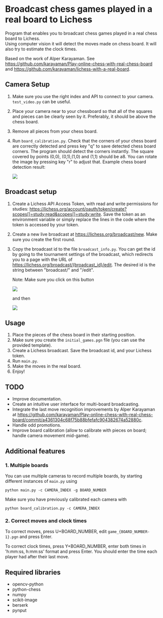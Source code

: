 # Broadcast chess games played in a real board to Lichess

Program that enables you to broadcast chess games played in a real chess board to Lichess.  
Using computer vision it will detect the moves made on chess board. It will also try to estimate the clock times.

Based on the work of Alper Karayaman. See https://github.com/karayaman/Play-online-chess-with-real-chess-board and https://github.com/karayaman/lichess-with-a-real-board.

## Camera Setup

1. Make sure you use the right index and API to connect to your camera. `test_video.py` can be useful.

2. Place your camera near to your chessboard so that all of the squares and pieces can be clearly seen by it. Preferably, it should be above the chess board.

3. Remove all pieces from your chess board.

4. Run `board_calibration.py`. Check that the corners of your chess board are correctly detected and press key "q" to save detected chess board corners. The program should detect the corners instantly. The square covered by points (0,0), (0,1),(1,0) and (1,1) should be a8. You can rotate the image by pressing key "r" to adjust that. Example chess board detection result:

   ![](./readme_imgs/calibrated_board.jpg)

## Broadcast setup

1. Create a Lichess API Access Token, with read and write permissions for studies: https://lichess.org/account/oauth/token/create?scopes[]=study:read&scopes[]=study:write. Save the token as an environment variable or simply replace the lines in the code where the token is accessed by your token.

2. Create a new live broadcast at https://lichess.org/broadcast/new. Make sure you create the first round.

3. Copy the broadcast id to the file `broadcast_info.py`. You can get the id by going to the tournament settings of the broadcast, which redirects you to a page with the URL of https://lichess.org/broadcast/{broadcast_id}/edit. The desired id is the string between "broadcast/" and "/edit".

   Note: Make sure you click on this button

   ![](./readme_imgs/button1.png)

   and then

   ![](./readme_imgs/button2.png)

## Usage

1. Place the pieces of the chess board in their starting position.
2. Make sure you create the `initial_games.pgn` file (you can use the provided template).
3. Create a Lichess broadcast. Save the broadcast id, and your Lichess token.
4. Run `main.py`.
5. Make the moves in the real board.
6. Enjoy!

## TODO

- Improve documentation.
- Create an intuitive user interface for multi-board broadcasting.
- Integrate the last move recognition improvements by Alper Karayaman at https://github.com/karayaman/Play-online-chess-with-real-chess-board/commit/a4361304c68f75b88bfefafc904382674a52880c.
- Handle odd promotions. 
- Improve board calibration (allow to calibrate with pieces on board; handle camera movement mid-game).

## Additional features

### 1. Multiple boards

You can use multiple cameras to record multiple boards, by starting different instances of `main.py` using 

   <code>python main.py -c CAMERA_INDEX -g BOARD_NUMBER</code>

Make sure you have previously calibrated each camera with

   <code>python board_calibration.py -c CAMERA_INDEX</code>

### 2. Correct moves and clock times

To correct moves, press U+BOARD_NUMBER, edit `game_{BOARD_NUMBER-1}.pgn` and press Enter.

To correct clock times, press Y+BOARD_NUMBER, enter both times in 'h:mm:ss, h:mm:ss' format and press Enter. You should enter the time each player had after their last move.

## Required libraries

- opencv-python
- python-chess
- numpy
- scikit-image
- berserk
- pynput
